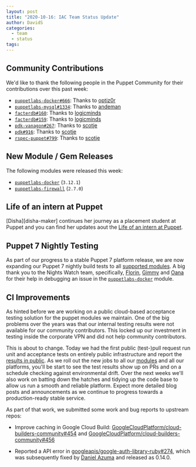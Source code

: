 ```yaml
---
layout: post
title: "2020-10-16: IAC Team Status Update"
author: DavidS
categories:
  - team
  - status
tags:
---
```


## Community Contributions

We'd like to thank the following people in the Puppet Community for their contributions over this past week:

- [`puppetlabs-docker#666`][puppetlabs-docker-pr-666]: Thanks to [optiz0r][optiz0r]
- [`puppetlabs-mysql#1334`][puppetlabs-mysql-pr-1334]: Thanks to [andeman][andeman]
- [`facterdb#160`][facterdb-pr-160]: Thanks to [logicminds][logicminds]
- [`facterdb#159`][facterdb-pr-159]: Thanks to [logicminds][logicminds]
- [`pdk-vanagon#267`][pdk-vanagon-pr-267]: Thanks to [scotje][scotje]
- [`pdk#916`][pdk-pr-916]: Thanks to [scotje][scotje]
- [`rspec-puppet#799`][rspec-puppet-pr-799]: Thanks to [scotje][scotje]

## New Module / Gem Releases

The following modules were released this week:

- [`puppetlabs-docker`][puppetlabs-docker] (`3.12.1`)
- [`puppetlabs-firewall`][puppetlabs-firewall] (`2.7.0`)

## Life of an intern at Puppet

[Disha][disha-maker] continues her journey as a placement student at Puppet and you can find her updates aout the [Life of an intern at Puppet](https://puppetlabs.github.io/iac/docs/life_of_intern).

## Puppet 7 Nightly Testing

As part of our progress to a stable Puppet 7 platform release, we are now expanding our Puppet 7 nightly build tests to all [supported modules][supported modules].
A big thank you to the Nights Watch team, specifically, [Florin][florin], [Gimmy][gimmy] and [Oana][oana] for their help in debugging an issue in the [`puppetlabs-docker`][puppetlabs-docker] module.

## CI Improvements

As hinted before we are working on a public cloud-based acceptance testing solution for the puppet modules we maintain.
One of the big problems over the years was that our internal testing results were not available for our community contributors.
This locked up our investment in testing inside the corporate VPN and did not help community contributors.

This is about to change.
Today we had the first public (test-)pull request run unit and acceptance tests on entirely public infrastructure and report the [results in public](https://github.com/puppetlabs/puppetlabs-testing/pull/301/checks).
As we roll out the new jobs to all our [modules][supported modules] and all our platforms, you'll be start to see the test results show up on PRs and on a schedule checking against environmental drift.
Over the next weeks we'll also work on batting down the hatches and tidying up the code base to allow us run a smooth and reliable platform.
Expect more detailed blog posts and announcements as we continue to progress towards a production-ready stable service.

As part of that work, we submitted some work and bug reports to upstream repos:
- Improve caching in Google Cloud Build: [GoogleCloudPlatform/cloud-builders-community#454](https://github.com/GoogleCloudPlatform/cloud-builders-community/pull/454) and [GoogleCloudPlatform/cloud-builders-community#456](https://github.com/GoogleCloudPlatform/cloud-builders-community/pull/456)
- Reported a API error in [googleapis/google-auth-library-ruby#274](https://github.com/googleapis/google-auth-library-ruby/issues/274), which was subsequently fixed by [Daniel Azuma](https://github.com/dazuma) and released as 0.14.0.

  [supported modules]: https://puppetlabs.github.io/iac/modules/
  [florin]: https://github.com/florindragos
  [gimmy]: https://github.com/gimmyxd
  [oana]: https://github.com/oanatmaria
  [puppetlabs-docker]: https://github.com/puppetlabs/puppetlabs-docker
  [puppetlabs-firewall]: http://github.com/puppetlabs/puppetlabs-firewall
  [puppetlabs-docker-pr-666]: https://github.com/puppetlabs/puppetlabs-docker/pull/666
  [optiz0r]: https://github.com/optiz0r
  [puppetlabs-mysql-pr-1334]: https://github.com/puppetlabs/puppetlabs-mysql/pull/1334
  [andeman]: https://github.com/andeman
  [facterdb-pr-160]: https://github.com/camptocamp/facterdb/pull/160
  [logicminds]: https://github.com/logicminds
  [facterdb-pr-159]: https://github.com/camptocamp/facterdb/pull/159
  [iac-pr-123]: https://github.com/puppetlabs/iac/pull/123
  [pdk-vanagon-pr-267]: https://github.com/puppetlabs/pdk-vanagon/pull/267
  [scotje]: https://github.com/scotje
  [pdk-pr-916]: https://github.com/puppetlabs/pdk/pull/916
  [rspec-puppet-pr-799]: https://github.com/rodjek/rspec-puppet/pull/799
